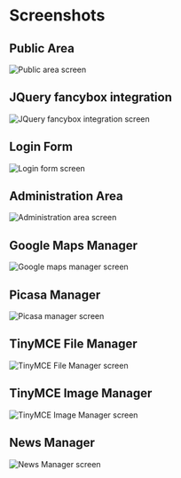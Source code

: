 # Screenshots #
## Public Area ##
<img src='http://ineta.googlecode.com/svn/wiki/images/public_screen.jpg' alt='Public area screen' />



## JQuery fancybox integration ##
<img src='http://ineta.googlecode.com/svn/wiki/images/public_screen.jpg' alt='JQuery fancybox integration screen' />



## Login Form ##
<img src='http://ineta.googlecode.com/svn/wiki/images/fancybox integration.png' alt='Login form screen' />



## Administration Area ##
<img src='http://ineta.googlecode.com/svn/wiki/images/administration_screen.jpg' alt='Administration area screen' />



## Google Maps Manager ##
<img src='http://ineta.googlecode.com/svn/wiki/images/maps_manager.png' alt='Google maps manager screen' />



## Picasa Manager ##
<img src='http://ineta.googlecode.com/svn/wiki/images/picasa_manager.png' alt='Picasa manager screen' />



## TinyMCE File Manager ##
<img src='http://ineta.googlecode.com/svn/wiki/images/file_manager_files.png' alt='TinyMCE File Manager screen' />



## TinyMCE Image Manager ##
<img src='http://ineta.googlecode.com/svn/wiki/images/file_manager_images.png' alt='TinyMCE Image Manager screen' />



## News Manager ##
<img src='http://ineta.googlecode.com/svn/wiki/images/news_manager.png' alt='News Manager screen' />